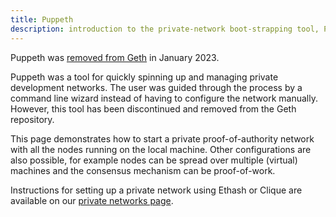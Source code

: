 ```yaml
---
title: Puppeth
description: introduction to the private-network boot-strapping tool, Puppeth
---
```


<Note>Puppeth was [removed from Geth](https://github.com/ethereum/go-ethereum/pull/26581) in January 2023.</Note>

Puppeth was a tool for quickly spinning up and managing private development networks. The user was guided through the process by a command line wizard instead of having to configure the network manually. However, this tool has been discontinued and removed from the Geth repository. 

This page demonstrates how to start a private proof-of-authority network with all the nodes running on the local machine. Other configurations are also possible, for example nodes can be spread over multiple (virtual) machines and the consensus mechanism can be proof-of-work.

Instructions for setting up a private network using Ethash or Clique are available on our [private networks page](/docs/fundamentals/private-network.md).